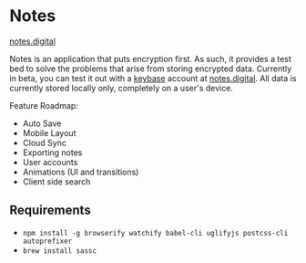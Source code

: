 # Notes

[notes.digital](https://notes.digital)

Notes is an application that puts encryption first. As such, it provides a test bed to solve the problems that arise from storing encrypted data. Currently in beta, you can test it out with a [keybase](https://keybase.io) account at [notes.digital](https://notes.digital). All data is currently stored locally only, completely on a user's device.

Feature Roadmap:
- Auto Save
- Mobile Layout
- Cloud Sync
- Exporting notes
- User accounts
- Animations (UI and transitions)
- Client side search

## Requirements

- `npm install -g browserify watchify babel-cli uglifyjs postcss-cli autoprefixer`
- `brew install sassc` 